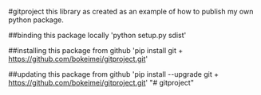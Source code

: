 #gitproject
this library as created as an example of how to publish my own python package.

##binding this package locally
'python setup.py sdist'

##installing this package from github
'pip install git + https://github.com/bokeimei/gitproject.git'

##updating this package from github
'pip install --upgrade git + https://github.com/bokeimei/gitproject.git'
"# gitproject" 
